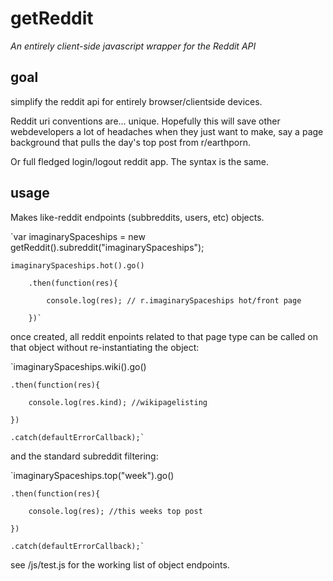 # getReddit
*An entirely client-side javascript wrapper for the Reddit API*

## goal

simplify the reddit api for entirely browser/clientside devices. 

Reddit uri conventions are... unique. Hopefully this will save other webdevelopers a lot of headaches when they just want to make, say a page background that pulls the day's top post from r/earthporn. 

Or full fledged login/logout reddit app. The syntax is the same. 


## usage

Makes like-reddit endpoints (subbreddits, users, etc) objects. 

`var imaginarySpaceships = new getReddit().subreddit("imaginarySpaceships");

    imaginarySpaceships.hot().go()

        .then(function(res){

            console.log(res); // r.imaginarySpaceships hot/front page

        })`

once created, all reddit enpoints related to that page type can be called on that object without re-instantiating the object:
        
`imaginarySpaceships.wiki().go()
    
    .then(function(res){
    
        console.log(res.kind); //wikipagelisting 
    
    })
    
    .catch(defaultErrorCallback);`

and the standard subreddit filtering:

`imaginarySpaceships.top("week").go()
    
    .then(function(res){
    
        console.log(res); //this weeks top post 
    
    })
    
    .catch(defaultErrorCallback);`

see /js/test.js for the working list of object endpoints. 
